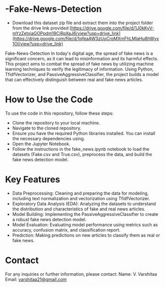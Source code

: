 # -Fake-News-Detection
- Download this dataset zip file and extract them into the project folder from the drive link provided [https://drive.google.com/file/d/1J0kKyV-mYzZetxiaGOPpdm19CjRpXaJ6/view?usp=drive_link](https://drive.google.com/file/d/1qfeaAW3zUoCroMXmFhLMlaHu8hWyx1OI/view?usp=drive_link)


Fake-News-Detection In today's digital age, the spread of fake news is a significant concern, as it can lead to misinformation and its harmful effects. This project aims to combat the spread of fake news by utilizing machine learning techniques to verify the legitimacy of information. Using Python, TfidfVectorizer, and PassiveAggressiveClassifier, the project builds a model that can effectively distinguish between real and fake news articles.

# How to Use the Code
To use the code in this repository, follow these steps:

- Clone the repository to your local machine.
- Navigate to the cloned repository.
- Ensure you have the required Python libraries installed. You can install the necessary dependencies using.
- Open the Jupyter Notebook.
- Follow the instructions in the fake_news.ipynb notebook to load the datasets (Fake.csv and True.csv), preprocess the data, and build the fake news detection model.

# Key Features
- Data Preprocessing: Cleaning and preparing the data for modeling, including text normalization and vectorization using TfidfVectorizer.
- Exploratory Data Analysis (EDA): Analyzing the datasets to understand the distribution and characteristics of fake and real news articles.
- Model Building: Implementing the PassiveAggressiveClassifier to create a robust fake news detection model.
- Model Evaluation: Evaluating model performance using metrics such as accuracy, confusion matrix, and classification report.
- Prediction: Making predictions on new articles to classify them as real or fake news.
# Contact
For any inquiries or further information, please contact: Name: V. Varshitaa Email: varshitaa21@gmail.com
